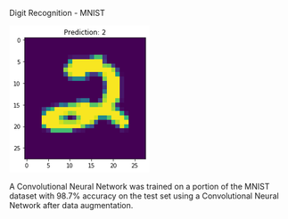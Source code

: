 Digit Recognition - MNIST

![Screenshot (390)](https://raw.githubusercontent.com/D-2000-99/Data-Science/main/Digit%20Recognition/Figure_1.png)

A Convolutional Neural Network was trained on a portion of the MNIST dataset with 98.7% accuracy on the test set using a Convolutional Neural Network after data augmentation.

